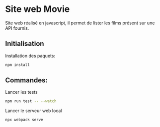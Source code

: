 # Site web Movie

Site web réalisé en javascript, il permet de lister les films présent sur une API fournis.

## Initialisation

Installation des paquets:

```bash
npm install
```

## Commandes:

Lancer les tests

```bash
npm run test -- --watch
```

Lancer le serveur web local

```bash
npx webpack serve
```
